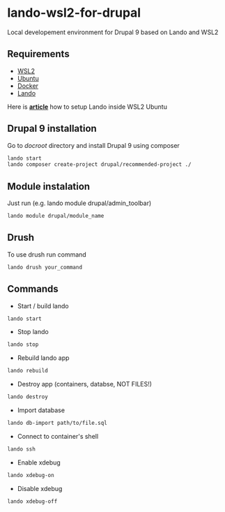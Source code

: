 # lando-wsl2-for-drupal
Local developement environment for Drupal 9 based on Lando and WSL2

## Requirements

* [WSL2](https://docs.microsoft.com/en-us/windows/wsl/install-win10)
* [Ubuntu](https://www.microsoft.com/pl-pl/p/ubuntu/9nblggh4msv6)
* [Docker](https://www.docker.com/products/docker-desktop)
* [Lando](https://docs.lando.dev/)

Here is **[article](https://www.liip.ch/en/blog/setup-drupal-and-lando-with-wsl2-on-windows)** how to setup Lando inside WSL2 Ubuntu

## Drupal 9 installation
Go to *docroot* directory and install Drupal 9 using composer

```bash
lando start
lando composer create-project drupal/recommended-project ./
```

## Module instalation
Just run (e.g. lando module drupal/admin_toolbar)
```bash
lando module drupal/module_name
```

## Drush
To use drush run command
```bash
lando drush your_command
``` 

## Commands
* Start / build lando
```bash
lando start
```
* Stop lando
```bash
lando stop
```
* Rebuild lando app
```bash
lando rebuild
```
* Destroy app (containers, databse, NOT FILES!)
```bash
lando destroy
```
* Import database
```bash
lando db-import path/to/file.sql
```
* Connect to container's shell 
```bash
lando ssh
```
* Enable xdebug
```bash
lando xdebug-on
```
* Disable xdebug
```bash
lando xdebug-off
```